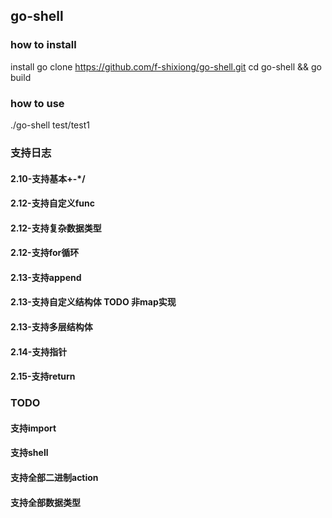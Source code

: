 ## go-shell
### how to install
install go
clone https://github.com/f-shixiong/go-shell.git
cd go-shell && go build
### how to use
./go-shell test/test1

### 支持日志 
#### 2.10-支持基本+-*/
#### 2.12-支持自定义func
#### 2.12-支持复杂数据类型
#### 2.12-支持for循环
#### 2.13-支持append
#### 2.13-支持自定义结构体 TODO 非map实现
#### 2.13-支持多层结构体
#### 2.14-支持指针
#### 2.15-支持return

### TODO
#### 支持import
#### 支持shell
#### 支持全部二进制action
#### 支持全部数据类型

